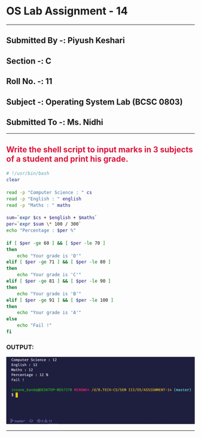 # **OS Lab Assignment - 14**

------

## **Submitted By -:  Piyush Keshari**
## **Section  -:  C**
## **Roll No. -:  11**
## **Subject  -:  Operating System Lab (BCSC 0803)**
## **Submitted To -:  Ms. Nidhi**

------

## <span style="color:crimson">Write the shell script to input marks in 3 subjects of a student and print his grade.</span>

```bash
# !/usr/bin/bash
clear

read -p "Computer Science : " cs
read -p "English : " english
read -p "Maths : " maths

sum=`expr $cs + $english + $maths`
per=`expr $sum \* 100 / 300`
echo "Percentage : $per %"

if [ $per -ge 60 ] && [ $per -le 70 ]
then
    echo "Your grade is 'D'"
elif [ $per -ge 71 ] && [ $per -le 80 ]
then
    echo "Your grade is 'C'"
elif [ $per -ge 81 ] && [ $per -le 90 ]
then 
    echo "Your grade is 'B'"
elif [ $per -ge 91 ] && [ $per -le 100 ]
then
    echo "Your grade is 'A'"
else
    echo "Fail !"
fi
```



### **OUTPUT:**

![](./output.png)

------
